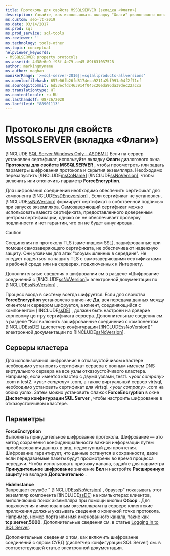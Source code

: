```yaml
---
title: Протоколы для свойств MSSQLSERVER (вкладка «Флаги»)
description: Узнайте, как использовать вкладку "Флаги" диалогового окна "Протоколы для свойств MSSQLSERVER", чтобы просмотреть или задать параметры шифрования протокола и скрытия экземпляра.
ms.custom: seo-lt-2019
ms.date: 03/14/2017
ms.prod: sql
ms.prod_service: sql-tools
ms.reviewer: ''
ms.technology: tools-other
ms.topic: conceptual
helpviewer_keywords:
- MSSQLSERVER property protocols
ms.assetid: 4d38e6e9-f95f-4e79-ae45-89f631037528
author: markingmyname
ms.author: maghan
monikerRange: '>=sql-server-2016||=sqlallproducts-allversions'
ms.openlocfilehash: 657e06fb26fd8174eca9211a2bf991a04f2f71cf
ms.sourcegitcommit: 6d53ecfdc463914f045c20eda96da39dec22acca
ms.translationtype: HT
ms.contentlocale: ru-RU
ms.lasthandoff: 08/26/2020
ms.locfileid: "88901113"
---
```

# <a name="protocols-for-mssqlserver-properties-flags-tab"></a>Протоколы для свойств MSSQLSERVER (вкладка «Флаги»)
[!INCLUDE [SQL Server Windows Only - ASDBMI ](../../includes/applies-to-version/sql-windows-only-asdbmi.md)]
  Если на сервер установлен сертификат, используйте вкладку **Флаги** диалогового окна **Протоколы для свойств MSSQLSERVER** , чтобы просмотреть или задать параметры шифрования протокола и скрытия экземпляра. Необходимо перезапустить [!INCLUDE[msCoName](../../includes/msconame-md.md)] [!INCLUDE[ssNoVersion](../../includes/ssnoversion-md.md)], чтобы включить или отключить параметр **ForceEncryption**.  
  
 Для шифрования соединений необходимо обеспечить сертификат для компонента [!INCLUDE[ssDEnoversion](../../includes/ssdenoversion-md.md)] . Если сертификат не установлен, [!INCLUDE[ssNoVersion](../../includes/ssnoversion-md.md)] формирует сертификат с собственной подписью при запуске экземпляра. Самозаверяющий сертификат можно использовать вместо сертификата, предоставленного доверенным центром сертификации, однако он не обеспечивает проверку подлинности и нет гарантии, что он не будет аннулирован.  
  
> [!CAUTION]  
>  Соединения по протоколу TLS (заменившем SSL), зашифрованные при помощи самозаверяющего сертификата, не обеспечивают надежную защиту. Они уязвимы для атак "злоумышленник в середине". Не следует надеяться на защиту TLS с самозаверяющими сертификатами в рабочей среде или на серверах, подключенных к Интернету.  
  
 Дополнительные сведения о шифровании см.в разделе «Шифрование соединений с [!INCLUDE[ssNoVersion](../../includes/ssnoversion-md.md)]» электронной документации по [!INCLUDE[ssNoVersion](../../includes/ssnoversion-md.md)] .  
  
 Процесс входа в систему всегда шифруется. Если для свойства **ForceEncryption** установлено значение **Да**, вся передача данных между клиентом и сервером шифруется, а клиент, соединяющийся с компонентом [!INCLUDE[ssDE](../../includes/ssde-md.md)] , должен быть настроен на доверие корневому центру сертификата сервера. Дополнительные сведения см. в разделе "Как включить зашифрованные соединения с компонентом [!INCLUDE[ssDE](../../includes/ssde-md.md)] (диспетчер конфигурации [!INCLUDE[ssNoVersion](../../includes/ssnoversion-md.md)])" электронной документации по [!INCLUDE[ssNoVersion](../../includes/ssnoversion-md.md)].  
  
## <a name="cluster-servers"></a>Серверы кластера  
 Для использования шифрования в отказоустойчивом кластере необходимо установить сертификат сервера с полным именем DNS виртуального сервера на все узлы отказоустойчивого кластера. Например, если имеется кластер с двумя узлами, test1. *\<your company>* .com и test2. *\<your company>* .com, а также виртуальный сервер virtsql, необходимо установить сертификат для virtsql. *\<your company>* .com на обоих узлах. Затем можно установить флажок **ForceEncryption** в окне **Диспетчер конфигурации SQL Server** , чтобы настроить шифрование в отказоустойчивом кластере.  
  
## <a name="options"></a>Параметры  
 **ForceEncryption**  
 Выполнять принудительное шифрование протокола. Шифрование — это метод сохранения конфиденциальности важной информации путем преобразования данных в вид, недоступный для прочтения. Шифрование гарантирует, что данные останутся в сохранности, даже если передаваемые пакеты будут просмотрены во время процесса передачи. Чтобы использовать привязку канала, задайте для параметра **Принудительное шифрование** значение **Вкл** и настройте **Расширенную защиту** на вкладке **Дополнительно** .  
  
 **HideInstance**  
 Запрещает службе " [!INCLUDE[ssNoVersion](../../includes/ssnoversion-md.md)] , браузер" показывать этот экземпляр компонента [!INCLUDE[ssDE](../../includes/ssde-md.md)] на компьютерах клиентов, выполняющих поиск экземпляра при помощи кнопки **Обзор** . Для подключения к именованным экземплярам на сервере клиентские приложения должны указывать сведения о конечной точке протокола. Например, номер порта или имя именованного канала, такие как **tcp:server,5000**. Дополнительные сведения см. в статье [Logging In to SQL Server](../../database-engine/configure-windows/logging-in-to-sql-server.md).  
  
 Дополнительные сведения о том, как включить шифрование соединений с ядром СУБД (диспетчер конфигурации SQL Server) см. в соответствующей статье электронной документации.  
  
  
